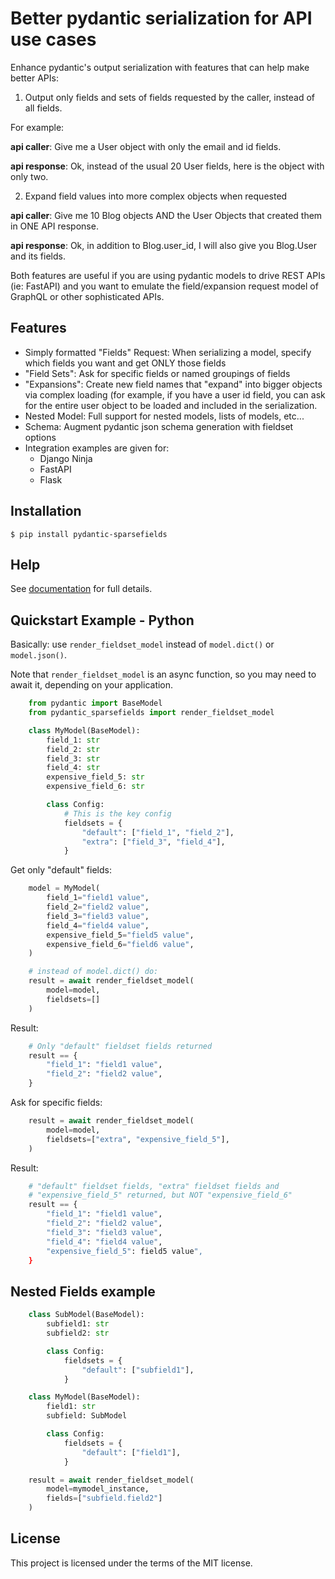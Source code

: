 
# Better pydantic serialization for API use cases

Enhance pydantic's output serialization with features that can help make better APIs:

1) Output only fields and sets of fields requested by the caller, instead of all fields.

For example:

**api caller**: Give me a User object with only the email and id fields.

**api response**: Ok, instead of the usual 20 User fields, here is the object with only two.

2) Expand field values into more complex objects when requested

**api caller**: Give me 10 Blog objects AND the User Objects that created them in ONE API response.

**api response**: Ok, in addition to Blog.user_id, I will also give you Blog.User and its fields.


Both features are useful if you are using pydantic models to drive
REST APIs (ie: FastAPI) and you want to emulate the field/expansion
request model of GraphQL or other sophisticated APIs.

## Features

* Simply formatted "Fields" Request: When serializing a model, specify which fields you want and get ONLY those fields
* "Field Sets": Ask for specific fields or named groupings of fields
* "Expansions": Create new field names that "expand" into bigger objects via complex loading (for example,
  if you have a user id field, you can ask for the entire user object to be loaded and included
  in the serialization.
* Nested Model: Full support for nested models, lists of models, etc...
* Schema: Augment pydantic json schema generation with fieldset options
* Integration examples are given for:
    - Django Ninja
    - FastAPI
    - Flask

## Installation

```console
$ pip install pydantic-sparsefields
```

## Help


See [documentation](docs/) for full details.

## Quickstart Example - Python

Basically: use `render_fieldset_model` instead of `model.dict()` or `model.json()`.

Note that `render_fieldset_model` is an async function, so you may need
to await it, depending on your application.

```Python
    from pydantic import BaseModel
    from pydantic_sparsefields import render_fieldset_model

    class MyModel(BaseModel):
        field_1: str
        field_2: str
        field_3: str
        field_4: str
        expensive_field_5: str
        expensive_field_6: str

        class Config:
            # This is the key config
            fieldsets = {
                "default": ["field_1", "field_2"],
                "extra": ["field_3", "field_4"],
            }
```

Get only "default" fields:

```Python
    model = MyModel(
        field_1="field1 value",
        field_2="field2 value",
        field_3="field3 value",
        field_4="field4 value",
        expensive_field_5="field5 value",
        expensive_field_6="field6 value",
    )

    # instead of model.dict() do:
    result = await render_fieldset_model(
        model=model,
        fieldsets=[]
    )
```

Result:

```Python
    # Only "default" fieldset fields returned
    result == {
        "field_1": "field1 value",
        "field_2": "field2 value",
    }
```

Ask for specific fields:

```Python
    result = await render_fieldset_model(
        model=model,
        fieldsets=["extra", "expensive_field_5"],
    )
```

Result:

```Python
    # "default" fieldset fields, "extra" fieldset fields and
    # "expensive_field_5" returned, but NOT "expensive_field_6"
    result == {
        "field_1": "field1 value",
        "field_2": "field2 value",
        "field_3": "field3 value",
        "field_4": "field4 value",
        "expensive_field_5": field5 value",
    }
```

## Nested Fields example

```Python
    class SubModel(BaseModel):
        subfield1: str
        subfield2: str

        class Config:
            fieldsets = {
                "default": ["subfield1"],
            }

    class MyModel(BaseModel):
        field1: str
        subfield: SubModel

        class Config:
            fieldsets = {
                "default": ["field1"],
            }

    result = await render_fieldset_model(
        model=mymodel_instance,
        fields=["subfield.field2"]
    )
```

## License

This project is licensed under the terms of the MIT license.
